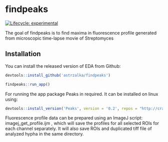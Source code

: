
<!-- README.md is generated from README.Rmd. Please edit that file -->

# findpeaks

<!-- badges: start -->

[![Lifecycle:
experimental](https://img.shields.io/badge/lifecycle-experimental-orange.svg)](https://www.tidyverse.org/lifecycle/#experimental)
<!-- badges: end -->

The goal of findpeaks is to find maxima in fluorescence profile
generated from microscopic time-lapse movie of Streptomyces

## Installation

You can install the released version of EDA from Github:

``` r
devtools::install_github('astrzalka/findpeaks')

findpeaks::run_app()
```

For running the app package Peaks in required. It can be installed on
linux using:

``` r
devtools::install_version('Peaks', version = '0.2', repos = "http://cran.us.r-project.org")
```

Fluorescence profile data can be prepared using an ImageJ script:
imagej\_get\_profile.ijm , which will save the profiles for all selected
ROIs for each channel separately. It will also save ROIs and duplicated
tiff file of analyzed hypha in the same directory.
